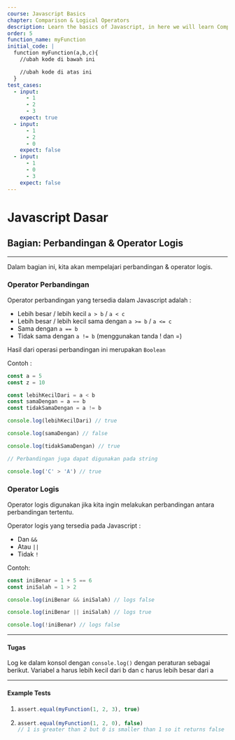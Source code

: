 ```yaml
---
course: Javascript Basics
chapter: Comparison & Logical Operators
description: Learn the basics of Javascript, in here we will learn Comparison & Logical Operators.
order: 5
function_name: myFunction
initial_code: |
  function myFunction(a,b,c){
    //ubah kode di bawah ini

    //ubah kode di atas ini
  }
test_cases:
  - input:
      - 1
      - 2
      - 3
    expect: true
  - input:
      - 1
      - 2
      - 0
    expect: false
  - input:
      - 1
      - 0
      - 3
    expect: false
---
```


# Javascript Dasar

## Bagian: Perbandingan & Operator Logis

---

Dalam bagian ini, kita akan mempelajari perbandingan & operator logis.

### Operator Perbandingan

Operator perbandingan yang tersedia dalam Javascript adalah :

- Lebih besar / lebih kecil `a > b` / `a < c`
- Lebih besar / lebih kecil sama dengan `a >= b` / `a <= c`
- Sama dengan `a == b`
- Tidak sama dengan `a != b` (menggunakan tanda ! dan =)

Hasil dari operasi perbandingan ini merupakan `Boolean`

Contoh :

```js
const a = 5
const z = 10

const lebihKecilDari = a < b
const samaDengan = a == b
const tidakSamaDengan = a != b

console.log(lebihKecilDari) // true

console.log(samaDengan) // false

console.log(tidakSamaDengan) // true

// Perbandingan juga dapat digunakan pada string

console.log('C' > 'A') // true
```

### Operator Logis

Operator logis digunakan jika kita ingin melakukan perbandingan antara perbandingan tertentu.

Operator logis yang tersedia pada Javascript :

- Dan `&&`
- Atau `||`
- Tidak `!`

Contoh:

```js
const iniBenar = 1 + 5 == 6
const iniSalah = 1 > 2

console.log(iniBenar && iniSalah) // logs false

console.log(iniBenar || iniSalah) // logs true

console.log(!iniBenar) // logs false
```

---

#### Tugas

Log ke dalam konsol dengan `console.log()` dengan peraturan sebagai berikut. Variabel a harus lebih kecil dari b dan c harus lebih besar dari a

---

#### Example Tests

1. ```js
   assert.equal(myFunction(1, 2, 3), true)
   ```

2. ```js
   assert.equal(myFunction(1, 2, 0), false)
   // 1 is greater than 2 but 0 is smaller than 1 so it returns false
   ```
